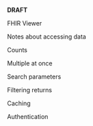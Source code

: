 **DRAFT**

FHIR Viewer

Notes about accessing data

Counts

Multiple at once

Search parameters

Filtering returns

Caching

Authentication
